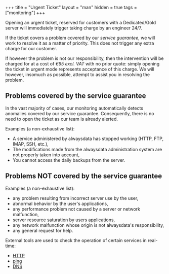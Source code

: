 +++
title = "Urgent Ticket"
layout = "man"
hidden = true
tags = ["monitoring"]
+++

Opening an urgent ticket, reserved for customers with a Dedicated/Gold server will immediately trigger taking charge by an engineer 24/7.

If the ticket covers a problem covered by our *service guarantee*, we will work to resolve it as a matter of priority. This does not trigger any extra charge for our customer.

If however the problem is not our responsibility, then the intervention will be charged for at a cost of *€95 excl. VAT* with no prior quote: simply opening the ticket in urgent mode represents acceptance of this charge. We will however, insomuch as possible, attempt to assist you in resolving the problem.

## Problems covered by the service guarantee

In the vast majority of cases, our monitoring automatically detects anomalies covered by our service guarantee. Consequently, there is no need to open the ticket as our team is already alerted.

Examples (a non-exhaustive list):

- A service administered by alwaysdata has stopped working (HTTP, FTP, IMAP, SSH, etc.),
- The modifications made from the alwaysdata administration system are not properly taken into account,
- You cannot access the daily backups from the server.

## Problems NOT covered by the service guarantee

Examples (a non-exhaustive list):

- any problem resulting from incorrect server use by the user,
- abnormal behavior by the user's applications,
- any performance problem not caused by a server or network malfunction,
- server resource saturation by users applications,
- any network malfunction whose origin is not alwaysdata's responsibility,
- any general request for help.

External tools are used to check the operation of certain services in real-time:

- [HTTP](https://downforeveryoneorjustme.com/)
- [ping](https://ping.eu/ping/)
- [DNS](https://www.dnswatch.info/)
